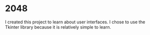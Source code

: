 # 2048

I created this project to learn about user interfaces. I chose to use the Tkinter library because it is relatively simple to learn.
